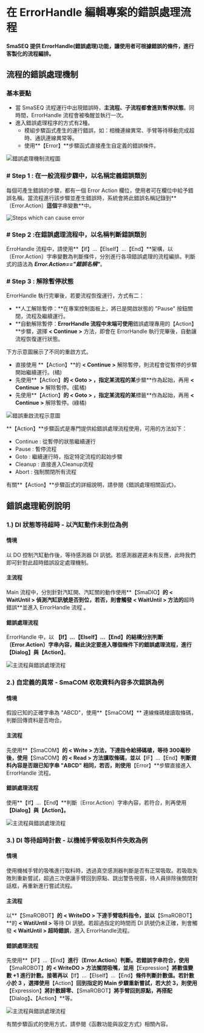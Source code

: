 # 在 ErrorHandle 編輯專案的錯誤處理流程

#### SmaSEQ 提供 ErrorHandle\(錯誤處理\)功能，讓使用者可根據錯誤的條件，進行客製化的流程編排。

## 流程的錯誤處理機制

### 基本要點

* 當 SmaSEQ 流程運行中出現錯誤時，**主流程、子流程都會進到暫停狀態**。同時間，ErrorHandle 流程會被喚醒並執行一次。
* 進入錯誤處理程序的方式有2種。
  * 模組步驟函式產生的運行錯誤，如：相機連線異常、手臂等待移動完成超時、通訊連線異常等。
  * 使用**【Error】**步驟函式直接產生自定義的錯誤條件。

![&#x932F;&#x8AA4;&#x8655;&#x7406;&#x6A5F;&#x5236;&#x6D41;&#x7A0B;&#x5716;](../../../.gitbook/assets/errorprocess.jpg)

### \# Step 1 : 在一般流程步驟中，以名稱定義錯誤類別

每個可產生錯誤的步驟，都有一個 Error Action 欄位，使用者可在欄位中給予錯誤名稱。當流程進行該步驟並產生錯誤時，系統會將此錯誤名稱記錄到**〔Error.Action〕**這個**字串變數**中。

![Steps which can cause error](../../../.gitbook/assets/stepscangenerror.PNG)

### \# Step 2 :在錯誤處理流程中，以名稱判斷錯誤類別

ErroHandle 流程中，請使用**【If】...【ElseIf】...【End】**架構，以〔Error.Action〕字串變數為判斷條件，分別進行各項錯誤處理的流程編排。判斷式的語法為 _**Error.Action=="錯誤名稱"**_。

### \# Step 3 : 解除暫停狀態

ErrorHandle 執行完畢後，若要流程恢復運行，方式有二：

* **人工解除暫停：**在專案控制面板上，將已是開啟狀態的 "Pause" 按鈕關閉，流程及繼續運行。
* **自動解除暫停：**ErrorHandle 流程中末端可使用**錯誤處理專用的【Action】**步驟，選擇 **&lt; Continue &gt;** 方法，即會在 ErrorHandle 執行完畢後，自動讓流程恢復運行狀態。

下方示意圖展示了不同的重啟方式。

* 直接使用 **【Action】**的 **&lt; Continue &gt;** 解除暫停，則流程會從暫停的步驟開始繼續運行。\(橘\)
* 先使用**【Action】**的 **&lt; Goto &gt;** ，指定某流程的某**步驟**作為起始，再用 **&lt; Continue &gt;** 解除暫停。\(藍橘\)
* 先使用**【Action】**的 **&lt; Goto &gt;** ，指定某流程的某**標籤**作為起始，再用 **&lt; Continue &gt;** 解除暫停。\(綠橘\)

![&#x932F;&#x8AA4;&#x91CD;&#x555F;&#x6D41;&#x7A0B;&#x793A;&#x610F;&#x5716;](../../../.gitbook/assets/goto.jpg)

**【Action】**步驟函式是專門提供給錯誤處理流程使用，可用的方法如下：

* Continue : 從暫停的狀態繼續運行 
* Pause : 暫停流程
* Goto : 繼續運行時，指定特定流程的起始步驟
* Cleanup : 直接進入Cleanup流程
* Abort : 強制關閉所有流程

有關**【Action】**步驟函式的詳細說明，請參閱《錯誤處理相關函式》。

## 錯誤處理範例說明

### 1.\) DI 狀態等待超時 - 以汽缸動作未到位為例

#### 情境

以 DO 控制汽缸動作後，等待感測器 DI 訊號。若感測器遲遲未有反應，此時我們即可針對此超時錯誤設定處理機制。

#### 主流程

Main 流程中，分別針對汽缸開、汽缸關的動作使用**【SmaDIO】**的 **&lt; WaitUntil &gt;** 偵測汽缸訊號是否到位，若否，則會觸發 **&lt; WaitUntil &gt;** 方法的**超時錯誤**並進入 ErrorHandle 流程 。

#### 錯誤處理流程

ErrorHandle 中，以 **【If】...【ElseIf】...【End】**的結構分別判斷〔Error.Action〕字串內容，藉此決定要進入哪個條件下的錯誤處理流程，進行**【Dialog】**與**【Action】**。

![&#x4E3B;&#x6D41;&#x7A0B;&#x8207;&#x932F;&#x8AA4;&#x8655;&#x7406;&#x6D41;&#x7A0B;](../../../.gitbook/assets/errorhandlesample1.jpg)



### 2.\) 自定義的異常 -  SmaCOM 收取資料內容多次錯誤為例

#### 情境

假設已知的正確字串為 "ABCD"，使用**【SmaCOM】** 連線條碼槍讀取條碼，判斷回傳資料是否吻合。

#### 主流程

先使用**【SmaCOM】**的 **&lt; Write &gt;** 方法，下達指令給掃碼槍，等待 300毫秒後，使用**【SmaCOM】**的 **&lt; Read &gt;** 方法讀取條碼，並以**【IF】...【End】**判斷資料內容是否跟已知字串 "ABCD" 相同，若否，則使用**【Error】**步驟直接進入 ErrorHandle 流程。

#### 錯誤處理流程

使用**【If】...【End】**判斷〔Error.Action〕字串內容，若符合，則再使用 **【Dialog】**與**【Action】。**

![&#x4E3B;&#x6D41;&#x7A0B;&#x8207;&#x932F;&#x8AA4;&#x8655;&#x7406;&#x6D41;&#x7A0B;](../../../.gitbook/assets/errorhandlesample2.jpg)



### 3.\) DI 等待超時計數 - 以機械手臂吸取料件失敗為例

#### 情境

使用機械手臂的吸嘴進行取料時，透過真空感測器判斷是否有正常吸取。若吸取失敗則重新嘗試，超過三次便讓手臂回到原點、跳出警告視窗，待人員排除後關閉對話框，再重新進行嘗試流程。

#### 主流程

以**【SmaROBOT】**的 **&lt; WriteDO &gt;** 下達手臂吸料指令，並以**【SmaROBOT】**的 **&lt; WatiUntil &gt;** 等待 DI 訊號。若超過指定的時間而 DI 訊號仍未正確，則會觸發 **&lt; WaitUntil &gt; 超時錯誤**，進入 ErrorHandle流程。

#### 錯誤處理流程

先使用**【IF】...【End】**進行〔Error.Action〕判斷。若錯誤字串符合，使用**【SmaROBOT】**的 **&lt; WriteDO &gt;** 方法關閉吸嘴，並用**【Expression】**將數值變數 +1 進行計數。接著再以**【If】...【ElseIf】...【End】**條件判斷計數值。若計數小於 3 ，選擇使用**【Action】**回到指定的 Main 步驟重新嘗試，若大於 3，則使用**【Expression】**將計數歸零、**【SmaROBOT】**將手臂回到原點，再搭配**【Dialog】**、**【Action】**等。

![&#x4E3B;&#x6D41;&#x7A0B;&#x8207;&#x932F;&#x8AA4;&#x8655;&#x7406;&#x6D41;&#x7A0B;](../../../.gitbook/assets/errorhandlesample3%20%281%29.png)

有關步驟函式的使用方式，請參閱《函數功能與設定方式》相關內容。

